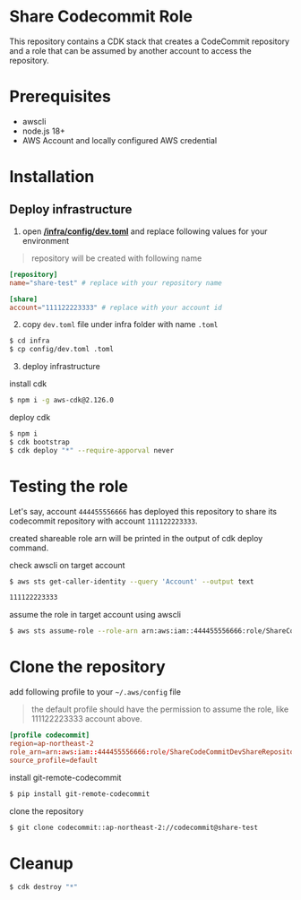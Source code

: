 # Share Codecommit Role

This repository contains a CDK stack that creates a CodeCommit repository and a role that can be assumed by another account to access the repository.

# Prerequisites

- awscli
- node.js 18+
- AWS Account and locally configured AWS credential

# Installation

## Deploy infrastructure

1. open [**/infra/config/dev.toml**](infra/config/dev.toml) and replace following values for your environment

> repository will be created with following name

```toml
[repository]
name="share-test" # replace with your repository name

[share]
account="111122223333" # replace with your account id
```

2. copy `dev.toml` file under infra folder with name `.toml`

```bash
$ cd infra
$ cp config/dev.toml .toml
```

3. deploy infrastructure

install cdk

```bash
$ npm i -g aws-cdk@2.126.0
```

deploy cdk

```bash
$ npm i
$ cdk bootstrap
$ cdk deploy "*" --require-apporval never
```

# Testing the role

Let's say, account `444455556666` has deployed this repository to share its codecommit repository with account `111122223333`.

created shareable role arn will be printed in the output of cdk deploy command.

check awscli on target account

```bash
$ aws sts get-caller-identity --query 'Account' --output text

111122223333
```

assume the role in target account using awscli

```bash
$ aws sts assume-role --role-arn arn:aws:iam::444455556666:role/ShareCodeCommitDevShareRepositoryRole --role-session-name share-codecommit
```

# Clone the repository

add following profile to your `~/.aws/config` file

> the default profile should have the permission to assume the role, like 111122223333 account above.

```toml
[profile codecommit]
region=ap-northeast-2
role_arn=arn:aws:iam::444455556666:role/ShareCodeCommitDevShareRepositoryRole
source_profile=default
```

install git-remote-codecommit

```bash
$ pip install git-remote-codecommit
```

clone the repository

```bash
$ git clone codecommit::ap-northeast-2://codecommit@share-test
```

# Cleanup

```bash
$ cdk destroy "*"
```
